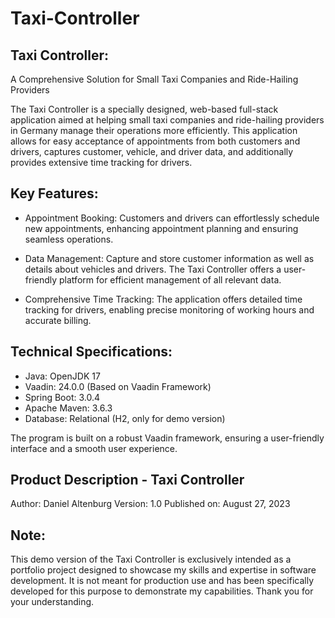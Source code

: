# Taxi-Controller

## Taxi Controller:
A Comprehensive Solution for Small Taxi Companies and Ride-Hailing Providers

The Taxi Controller is a specially designed, web-based full-stack application aimed at helping small taxi
companies and ride-hailing providers in Germany manage their operations more efficiently. This application allows for
easy acceptance of appointments from both customers and drivers, captures customer, vehicle, and driver data, and additionally
provides extensive time tracking for drivers.

## Key Features:
- Appointment Booking: Customers and drivers can effortlessly schedule new appointments,
  enhancing appointment planning and ensuring seamless operations.

- Data Management: Capture and store customer information as well as details about vehicles and drivers.
  The Taxi Controller offers a user-friendly platform for efficient management of all relevant data.

- Comprehensive Time Tracking: The application offers detailed time tracking for drivers,
  enabling precise monitoring of working hours and accurate billing.

## Technical Specifications:

- Java: OpenJDK 17
- Vaadin: 24.0.0 (Based on Vaadin Framework)
- Spring Boot: 3.0.4
- Apache Maven: 3.6.3
- Database: Relational (H2, only for demo version)
 
The program is built on a robust Vaadin framework, ensuring a user-friendly interface and a smooth user experience.

## Product Description - Taxi Controller

Author: Daniel Altenburg
Version: 1.0
Published on: August 27, 2023

## Note: 
This demo version of the Taxi Controller is exclusively intended as a portfolio project designed to showcase my skills and
expertise in software development. It is not meant for production use and has been specifically developed for this purpose to
demonstrate my capabilities. Thank you for your understanding.

